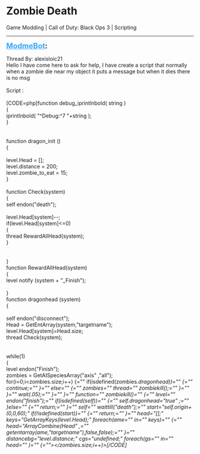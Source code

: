 # Zombie Death
Game Modding | Call of Duty: Black Ops 3 | Scripting

---
<strong style="font-size: 1.4em;"><span style="text-decoration: underline;text-decoration-color: #34a7f9;"><span style="color:#34a7f9;">ModmeBot</span></span>:</strong>

<p>Thread By: alexisloic21<br />Hello I have come here to ask for help, I have create  a script that normally when a zombie die near my object it puts a message but when it dies there is no msg<br /> <br />Script : <br /> <br />[CODE=php]function debug_iprintlnbold( string )<br />{<br />		iprintlnbold( &quot;^Debug:^7 &quot;+string ); <br />}<br /><br /><br />function dragon_init ()<br />{<br /><br />	level.Head = [];<br />	level.distance = 200;<br />	level.zombie_to_eat = 15;<br />}<br /><br />function Check(system)<br />{<br />	self endon(&quot;death&quot;);<br /><br />	level.Head[system]--;<br />	if(level.Head[system]&lt;=0)<br />	{<br />		thread RewardAllHead(system);<br />	}<br />	<br />	<br />}<br />function RewardAllHead(system)<br />{<br />	level notify (system + &quot;_Finish&quot;);<br /><br />}<br />function dragonhead (system)<br />{<br />	<br />	self endon(&quot;disconnect&quot;);<br />	Head = GetEntArray(system,&quot;targetname&quot;);<br />	level.Head[system]=Head.size;<br />	thread Check(system);<br /><br /><br />while(1)<br />{<br />	level endon(&quot;Finish&quot;);<br />	zombies = GetAISpeciesArray(&quot;axis&quot; ,&quot;all&quot;);<br />	for(i=0;i&lt;zombies.size;i++) {=&quot;&quot; if(isdefined(zombies<em>.dragonhead))=&quot;&quot; {=&quot;&quot; continue;=&quot;&quot; }=&quot;&quot; else=&quot;&quot; {=&quot;&quot; zombies<em>=&quot;&quot; thread=&quot;&quot; zombiekill();=&quot;&quot; }=&quot;&quot; }=&quot;&quot; wait(.05);=&quot;&quot; }=&quot;&quot; }=&quot;&quot; function=&quot;&quot; zombiekill()=&quot;&quot; {=&quot;&quot; level=&quot;&quot; endon(&quot;finish&quot;);=&quot;&quot; if(isdefined(self))=&quot;&quot; {=&quot;&quot; self.dragonhead=&quot;true&quot; ;=&quot;&quot; }else=&quot;&quot; {=&quot;&quot; return;=&quot;&quot; }=&quot;&quot; self=&quot;&quot; waittill(&quot;death&quot;);=&quot;&quot; start=&quot;self.origin+(0,0,60);&quot; if(!isdefined(start))=&quot;&quot; {=&quot;&quot; return;=&quot;&quot; }=&quot;&quot; head=&quot;[];&quot; keys=&quot;GetArrayKeys(level.Head);&quot; foreach(ame=&quot;&quot; in=&quot;&quot; keys)=&quot;&quot; {=&quot;&quot; head=&quot;ArrayCombine(Head&quot; ,=&quot;&quot; getentarray(ame,&quot;targetname&quot;),false,false);=&quot;&quot; }=&quot;&quot; distancebg=&quot;level.distance;&quot; cgs=&quot;undefined;&quot; foreach(gs=&quot;&quot; in=&quot;&quot; head=&quot;&quot; )=&quot;&quot; {=&quot;&quot;&gt;&lt;/zombies.size;i++)&gt;[/CODE]</em></em></p>
